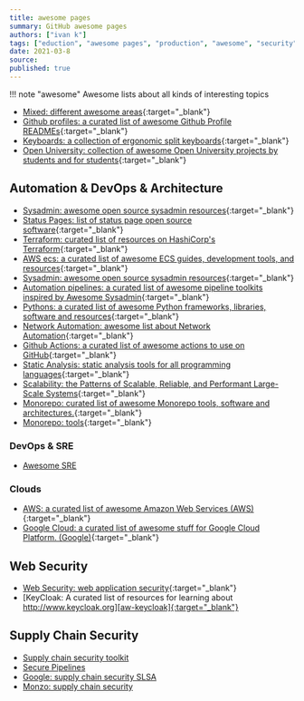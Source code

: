 ```yaml
---
title: awesome pages
summary: GitHub awesome pages
authors: ["ivan k"]
tags: ["eduction", "awesome pages", "production", "awesome", "security", "cyber-sec"]
date: 2021-03-8
source:
published: true
---
```


!!! note "awesome"
    Awesome lists about all kinds of interesting topics

- [Mixed: different awesome areas][jsut-awesome]{:target="_blank"}
- [Github profiles: a curated list of awesome Github Profile READMEs][github-profiles]{:target="_blank"}
- [Keyboards: a collection of ergonomic split keyboards][keyboards]{:target="_blank"}
- [Open University: collection of awesome Open University projects by students and for students][keyboards]{:target="_blank"}

## Automation & DevOps & Architecture

- [Sysadmin: awesome open source sysadmin resources][awesome-sysadmin]{:target="_blank"}
- [Status Pages: list of status page open source software][status-pages]{:target="_blank"}
- [Terraform: curated list of resources on HashiCorp's Terraform][aw-terraform]{:target="_blank"}
- [AWS ecs: a curated list of awesome ECS guides, development tools, and resources][awesome-ecs]{:target="_blank"}
- [Sysadmin: awesome open source sysadmin resources][awesome-sysadmin]{:target="_blank"}
- [Automation pipelines: a curated list of awesome pipeline toolkits inspired by Awesome Sysadmin][autpipelines]{:target="_blank"}
- [Pythons: a curated list of awesome Python frameworks, libraries, software and resources][aw-python]{:target="_blank"}
- [Network Automation: awesome list about Network Automation][aw-networkautomation]{:target="_blank"}
- [Github Actions: a curated list of awesome actions to use on GitHub][aw-actions]{:target="_blank"}
- [Static Analysis: static analysis tools for all programming languages][aw-static-analysis]{:target="_blank"}
- [Scalability: the Patterns of Scalable, Reliable, and Performant Large-Scale Systems][aw-scalability]{:target="_blank"}
- [Monorepo: curated list of awesome Monorepo tools, software and architectures.][aw-monorepo]{:target="_blank"}
- [Monorepo: tools](https://monorepo.tools/){:target="_blank"}

### DevOps & SRE

- [Awesome SRE](https://github.com/ivankatliarchuk/awesome-sre)

### Clouds

- [AWS: a curated list of awesome Amazon Web Services (AWS)][aw-aws]{:target="_blank"}
- [Google Cloud: a curated list of awesome stuff for Google Cloud Platform. (Google)][aw-googlecloud]{:target="_blank"}

## Web Security

- [Web Security: web application security][aw-pentest-web]{:target="_blank"}
- [KeyCloak: A curated list of resources for learning about http://www.keycloak.org][aw-keycloak]{:target="_blank"}

## Supply Chain Security

- [Supply chain security toolkit](https://www.jetstack.io/software-supply-chain/#overview)
- [Secure Pipelines](https://github.com/ik-security/blueprint-securesoftwarepipeline)
- [Google: supply chain security SLSA](https://cloud.google.com/blog/products/application-development/google-introduces-slsa-framework)
- [Monzo: supply chain security](https://monzo.com/blog/securing-our-software-supply-chain-better-with-reproducible-builds-for)

<!-- resources -->
[awesome-sysadmin]: https://github.com/kahun/awesome-sysadmin
[jsut-awesome]: https://github.com/sindresorhus/awesome
[awesome-ecs]: https://github.com/nathanpeck/awesome-ecs
[status-pages]: https://github.com/ivbeg/awesome-status-pages/blob/master/README.md
[github-profiles]: https://github.com/abhisheknaiidu/awesome-github-profile-readme
[keyboards]: https://github.com/diimdeep/awesome-split-keyboards
[autpipelines]: https://github.com/ivankatliarchuk/awesome-pipeline
[aw-python]: https://github.com/vinta/awesome-python
[aw-networkautomation]: https://github.com/networktocode/awesome-network-automation
[aw-actions]: https://github.com/sdras/awesome-actions
[aw-pentest-web]: https://github.com/infoslack/awesome-web-hacking
[aw-static-analysis]: https://github.com/analysis-tools-dev/static-analysis
[aw-keycloak]: https://github.com/thomasdarimont/awesome-keycloak
[aw-aws]: https://github.com/donnemartin/awesome-aws
[aw-scalability]: https://github.com/binhnguyennus/awesome-scalability
[aw-monorepo]: https://github.com/korfuri/awesome-monorepo
[aw-googlecloud]: https://github.com/GoogleCloudPlatform/awesome-google-cloud
[aw-terraform]: https://github.com/shuaibiyy/awesome-terraform
